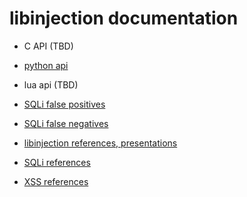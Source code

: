 libinjection documentation
==========================

* C API (TBD)
* [python api](/doc-sqli-python)
* lua api (TBD)
* [SQLi false positives](/doc-sqli-false-positive)
* [SQLi false negatives](/doc-sqli-false-negative)

* [libinjection references, presentations](/doc-libinjection-references)
* [SQLi references](/doc-sqli-references)
* [XSS references](/doc-xss-references)

